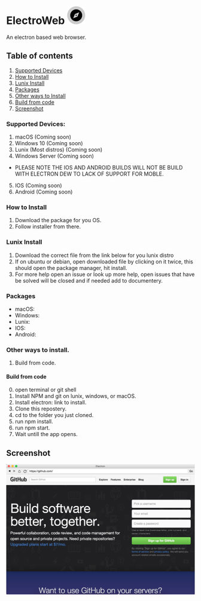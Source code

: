 # ElectroWeb ![logo](imj/EA043F8E-4920-454A-9297-E1F1AC5F8694.png)  
 
An electron based web browser.

## Table of contents
1. [Supported Devices](https://github.com/Lucaslah/ElectroWeb/blob/master/README.md#how-to-install)
2. [How to Install]()
3. [Lunix Install]()
4. [Packages]()
5. [Other ways to Install]()
6. [Build from code]()
7. [Screenshot]()

### Supported Devices:
1. macOS (Coming soon)
2. Windows 10 (Coming soon)
3. Lunix (Most distros) (Coming soon)
4. Windows Server (Coming soon)
- PLEASE NOTE THE IOS AND ANDROID BUILDS WILL NOT BE BUILD WITH ELECTRON DEW TO LACK OF SUPPORT FOR MOBLE.
5. IOS (Coming soon)
6. Android (Coming soon)

### How to Install
1. Download the package for you OS.
2. Follow installer from there.

### Lunix Install
1. Download the correct file from the link below for you lunix distro
2. If on ubuntu or debian, open downloaded file by clicking on it twice, this should open the package manager, hit install.
3. For more help open an issue or look up more help, open issues that have be solved will be closed and if needed add to documentery.

### Packages
- macOS:
- Windows:
- Lunix:
- IOS:
- Android:

### Other ways to install.
1. Build from code.

#### Build from code
0. open terminal or git shell
1. Install NPM and git on lunix, windows, or macOS.
2. Install electron: link to install.
3. Clone this repostery.
4. cd to the folder you just cloned.
5. run npm install.
6. run npm start.
7. Wait untill the app opens.

## Screenshot

![screenshot](imj/8889FF21-6691-4C98-B373-96B622DAA454.jpeg)
